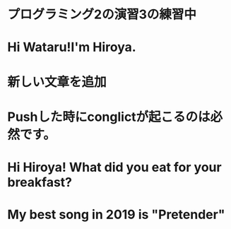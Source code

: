 # プログラミング2の演習3の練習中
# Hi Wataru!I'm Hiroya.
# 新しい文章を追加
# Pushした時にconglictが起こるのは必然です。
# Hi Hiroya! What did you eat for your breakfast?
# My best song in 2019 is "Pretender"